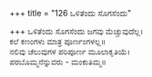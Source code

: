 +++
title = "126 ಒಳಿತೆಂದು ಸೊಗಸೆಂದು"

+++
ಒಳಿತೆಂದು ಸೊಗಸೆಂದು ಜಗವು ಮೆಚ್ಚುವುದೆಲ್ಲ।  
ಕಲೆ ಕಣಂಗಳು ಮಾತ್ರ ಪೂರ್ಣಂಗಳಲ್ಲ॥  
ನಲಿವು ಚೆಲುವುಗಳ ಪರಿಪೂರ್ಣ ಮೂಲಾಕೃತಿಯೆ।  
ಪರಬೊಮ್ಮನೆನ್ನುವರು - ಮಂಕುತಿಮ್ಮ॥  
